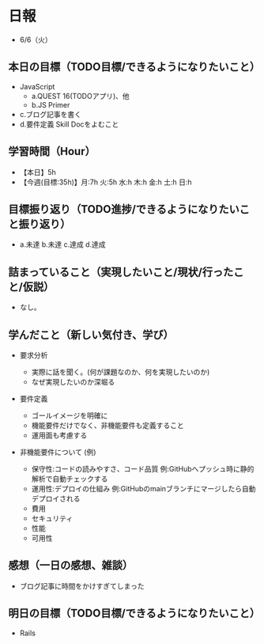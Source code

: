 # 日報
- 6/6（火）

## 本日の目標（TODO目標/できるようになりたいこと）
- JavaScript
  - a.QUEST 16(TODOアプリ)、他
  - b.JS Primer
- c.ブログ記事を書く
- d.要件定義 Skill Docをよむこと

## 学習時間（Hour）
- 【本日】5h
- 【今週(目標:35h)】月:7h 火:5h 水:h 木:h 金:h 土:h 日:h
<!-- - 【前週まで】(旧) 29h/32h/36h/28h/ (新) -->

## 目標振り返り（TODO進捗/できるようになりたいこと振り返り）
- a.未達 b.未達 c.達成 d.達成

## 詰まっていること（実現したいこと/現状/行ったこと/仮説）
- なし。

<!-- ```
・実現したいこと
・現状
・行ったこと
・仮説
``` -->

## 学んだこと（新しい気付き、学び）
- 要求分析
  - 実際に話を聞く。(何が課題なのか、何を実現したいのか)
  - なぜ実現したいのか深堀る
- 要件定義
  - ゴールイメージを明確に
  - 機能要件だけでなく、非機能要件も定義すること
  - 運用面も考慮する 

- 非機能要件について (例)
  - 保守性:コードの読みやすさ、コード品質 例:GitHubへプッシュ時に静的解析で自動チェックする
  - 運用性:デプロイの仕組み 例:GitHubのmainブランチにマージしたら自動デプロイされる
  - 費用
  - セキュリティ
  - 性能
  - 可用性

## 感想（一日の感想、雑談）
- ブログ記事に時間をかけすぎてしまった

## 明日の目標（TODO目標/できるようになりたいこと）
- Rails

<!-- - 「HTML&CSSとWebデザイン 入門講座」本 -->
<!-- 「JavaScript入門講座」本(～p.111/p.337) -->
<!-- - 「HTML解体新書」本 -->

<!-- - 要件定義 -->
<!-- - 機能要件
- 非機能要件 -->

<!-- - c.移動中などスキマ時間に要件定義事例を読む (釜谷さんが紹介してくださっていた資料) -->
  <!-- - 現時点で難易度が見えていないため、まずは挑戦してみる -->


<!-- #### 残タスク / できるようになりたいこと
- 包括的なWeb技術の基本理解->「プロになるためのWeb技術入門」本
- オリジナルプロダクト制作のテーマ探索
- SRE業務の理解
- 質問する技術の習得 -->

<!-- ##### Ruby
- RuboCopの使用
- 「Rubyの公式リファレンスが読めるようになる本」 -->

<!-- ##### Linux
- 「実践入門」
- 「シェルスクリプト160本ノック」
- 「入門モダンLinux」
- 「Linuxのしくみ」
- 「スーパーユーザーなら知っておくべきLinuxシステムの仕組み」
- 「入門Rust」?
- 仮想化、コンテナ(TenForward)、コンテナオーケストレーション -->
<!-- 
##### SQL
- sqlbplt
- 「達人に学ぶSQL」 -->